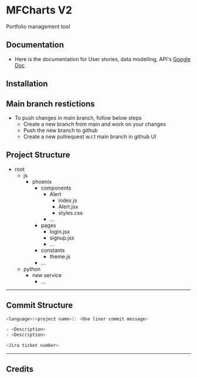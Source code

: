 # MFCharts V2

Portfolio management tool

## Documentation

- Here is the documentation for User stories, data modelling, API's
  [Google Doc](https://docs.google.com/document/d/1v8wk0hIdS6WpyUDx7LQsPvHGOFgC3on_GuQvgGMuE3s/edit?usp=sharing)

## Installation

## Main branch restictions

- To push changes in main branch, follow below steps
  - Create a new branch from main and work on your changes
  - Push the new branch to github
  - Create a new pullrequest w.r.t main branch in github UI

## Project Structure

- root
  - js
    - phoenix
      - components
        - Alert
          - index.js
          - Alert.jsx
          - styles.css
        - ...
      - pages
        - login.jsx
        - signup.jsx
        - ...
      - constants
        - theme.js
      - ...
  - python
    - new service
      - ...

---

## Commit Structure

```bash
<language>(<project name>): <One liner commit message>

- <Description>
- <Description>

<Jira ticket number>
```

---

## Credits
